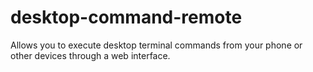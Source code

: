 desktop-command-remote
======================

Allows you to execute desktop terminal commands from your phone or other devices through a web interface.
